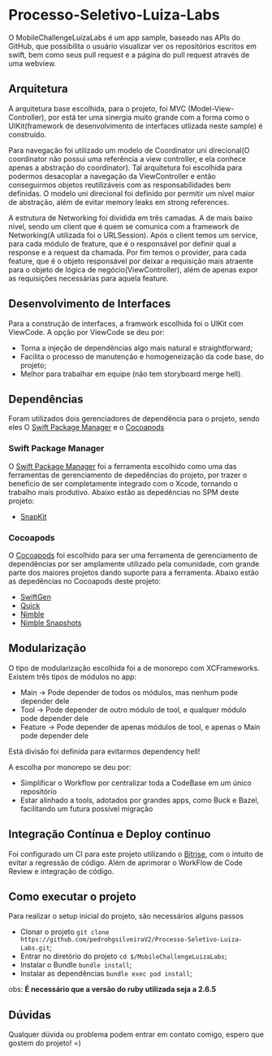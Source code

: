 # Processo-Seletivo-Luiza-Labs

O MobileChallengeLuizaLabs é um app sample, baseado nas APIs do GitHub, que possibilita o usuário visualizar ver os repositórios escritos em swift, bem como seus pull request e a página do pull request através de uma webview.

## Arquitetura

A arquitetura base escolhida, para o projeto, foi MVC (Model-View-Controller), por está ter uma sinergia muito grande com a forma como o UIKit(framework de desenvolvimento de interfaces utlizada neste sample) é construído.

Para navegação foi utilizado um modelo de Coordinator uni direcional(O coordinator não possui uma referência a view controller, e ela conhece apenas a abstração do coordinator). Tal arquitetura foi escolhida para podermos desacoplar a navegação da ViewController e então conseguirmos objetos reutilizáveis com as responsabilidades bem definidas. O modelo uni direcional foi definido por permitir um nível maior de abstração, além de evitar memory leaks em strong references.

A estrutura de Networking foi dividida em três camadas. A de mais baixo nível, sendo um client que é quem se comunica com a framework de Networking(A utilizada foi o URLSession). Após o client temos um service, para cada módulo de feature, que é o responsável por definir qual a response e a request da chamada. Por fim temos o provider, para cada feature, que é o objeto responsável por deixar a requisição mais atraente para o objeto de lógica de negócio(ViewController), além de apenas expor as requisições necessárias para aquela feature.

## Desenvolvimento de Interfaces

Para a construção de interfaces, a framwork escolhida foi o UIKit com ViewCode. A opção por ViewCode se deu por:

* Torna a injeção de dependências algo mais natural e straightforward;
* Facilita o processo de manutenção e homogeneização da code base, do projeto;
* Melhor para trabalhar em equipe (não tem storyboard merge hell).

## Dependências

Foram utilizados dois gerenciadores de dependência para o projeto, sendo eles O [Swift Package Manager](https://github.com/apple/swift-package-manager) e o [Cocoapods](https://github.com/CocoaPods/CocoaPods)

### Swift Package Manager

O [Swift Package Manager](https://github.com/apple/swift-package-manager) foi a ferramenta escolhido como uma das ferramentas de gerenciamento de depedências do projeto, por trazer o benefício de ser completamente integrado com o Xcode, tornando o trabalho mais produtivo. Abaixo estão as depedências no SPM deste projeto:

* [SnapKit](https://github.com/SnapKit/SnapKit)

### Cocoapods

O [Cocoapods](https://github.com/CocoaPods/CocoaPods) foi escolhido para ser uma ferramenta de gerenciamento de dependências por ser amplamente utilizado pela comunidade, com grande parte dos maiores projetos dando suporte para a ferramenta. Abaixo estão as depedências no Cocoapods deste projeto:

* [SwiftGen](https://github.com/SwiftGen/SwiftGen)
* [Quick](https://github.com/Quick/Quick)
* [Nimble](https://github.com/Quick/Nimble)
* [Nimble Snapshots](https://github.com/ashfurrow/Nimble-Snapshots)

## Modularização

O tipo de modularização escolhida foi a de monorepo com XCFrameworks. Existem três tipos de módulos no app:

* Main -> Pode depender de todos os módulos, mas nenhum pode depender dele
* Tool -> Pode depender de outro módulo de tool, e qualquer módulo pode depender dele
* Feature -> Pode depender de apenas módulos de tool, e apenas o Main pode depender dele

Está divisão foi definida para evitarmos dependency hell!

A escolha por monorepo se deu por:

* Simplificar o Workflow por centralizar toda a CodeBase em um único repositório
* Estar alinhado a tools, adotados por grandes apps, como Buck e Bazel, facilitando um futura possível migração

## Integração Contínua e Deploy continuo

Foi configurado um CI para este projeto utilizando o [Bitrise](https://www.bitrise.io), com o intuito de evitar a regressão de código. Além de aprimorar o WorkFlow de Code Review e integração de código.

## Como executar o projeto

Para realizar o setup inicial do projeto, são necessários alguns passos

* Clonar o projeto ```git clone https://github.com/pedrohgsilveiraV2/Processo-Seletivo-Luiza-Labs.git```;
* Entrar no diretório do projeto ```cd $/MobileChallengeLuizaLabs```;
* Instalar o Bundle ```bundle install```;
* Instalar as dependências ```bundle exec pod install```;

obs: **É necessário que a versão do ruby utilizada seja a 2.6.5**

## Dúvidas

Qualquer dúvida ou problema podem entrar em contato comigo, espero que gostem do projeto! =)

